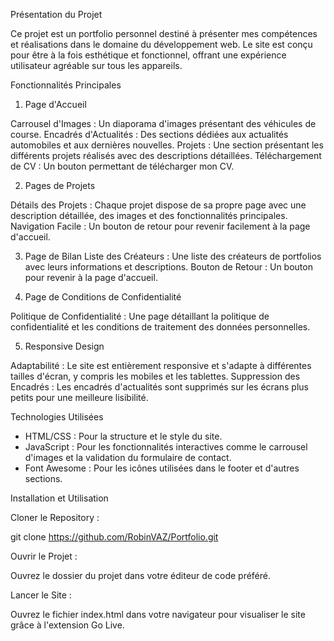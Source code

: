 Présentation du Projet

Ce projet est un portfolio personnel destiné à présenter mes compétences et réalisations dans le domaine du développement web. Le site est conçu pour être à la fois esthétique et fonctionnel, offrant une expérience utilisateur agréable sur tous les appareils.

Fonctionnalités Principales

1. Page d'Accueil

Carrousel d'Images : Un diaporama d'images présentant des véhicules de course.
Encadrés d'Actualités : Des sections dédiées aux actualités automobiles et aux dernières nouvelles.
Projets : Une section présentant les différents projets réalisés avec des descriptions détaillées.
Téléchargement de CV : Un bouton permettant de télécharger mon CV.

2. Pages de Projets

Détails des Projets : Chaque projet dispose de sa propre page avec une description détaillée, des images et des fonctionnalités principales.
Navigation Facile : Un bouton de retour pour revenir facilement à la page d'accueil.

3. Page de Bilan
Liste des Créateurs : Une liste des créateurs de portfolios avec leurs informations et descriptions.
Bouton de Retour : Un bouton pour revenir à la page d'accueil.

4. Page de Conditions de Confidentialité

Politique de Confidentialité : Une page détaillant la politique de confidentialité et les conditions de traitement des données personnelles.

5. Responsive Design

Adaptabilité : Le site est entièrement responsive et s'adapte à différentes tailles d'écran, y compris les mobiles et les tablettes.
Suppression des Encadrés : Les encadrés d'actualités sont supprimés sur les écrans plus petits pour une meilleure lisibilité.

Technologies Utilisées

- HTML/CSS : Pour la structure et le style du site.
- JavaScript : Pour les fonctionnalités interactives comme le carrousel d'images et la validation du formulaire de contact.
- Font Awesome : Pour les icônes utilisées dans le footer et d'autres sections.

Installation et Utilisation

Cloner le Repository :

git clone https://github.com/RobinVAZ/Portfolio.git

Ouvrir le Projet :

Ouvrez le dossier du projet dans votre éditeur de code préféré.

Lancer le Site :

Ouvrez le fichier index.html dans votre navigateur pour visualiser le site grâce à l'extension Go Live.
